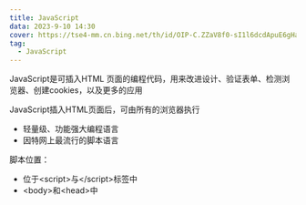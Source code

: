 ```yaml
---
title: JavaScript
data: 2023-9-10 14:30
cover: https://tse4-mm.cn.bing.net/th/id/OIP-C.ZZaV8f0-sI1l6dcdApuE6gHaEK
tag:
  - JavaScript
---
```


JavaScript是可插入HTML 页面的编程代码，用来改进设计、验证表单、检测浏览器、创建cookies，以及更多的应用

JavaScript插入HTML页面后，可由所有的浏览器执行

+ 轻量级、功能强大编程语言
+ 因特网上最流行的脚本语言

脚本位置：

+ 位于\<script>与\</script>标签中
+ \<body>和\<head>中
